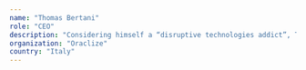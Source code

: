 ```yaml
---
name: "Thomas Bertani"
role: "CEO"
description: "Considering himself a “disruptive technologies addict”, Thomas Bertani is a blockchain entrepreneur and consultant with strong experience in the blockchain world.He’s been an active contributor to this sector since 2012 and he has started 3 companies in this space. In August 2013 he founded Bitboat, a pioneer Bitcoin marketplace. During the past 6 years Thomas has touched several aspects of this technology, from the design of bitcoin ASIC miners to the managing of companies listed on Cryptocurrency Exchanges (2014, 2017).In 2015 Thomas founded the IT security company Oraclize. Since then the company has achieved important goals, being internationally recognized as the main \"Oracle service\" on blockchain: in the past 3 years Oraclize has provided real-world data to blockchain applications operating in production with over half a Million transactions and 700+ projects dependent on it.Thomas is also Director of Eidoo, which focuses on simplifying the interaction between blockchain and the end user, offering a variety of services including a digital wallet and a decentralised exchange.As a result of his important contributions to the blockchain space, in 2018 Thomas was nominated by Forbes Italy as one of the top 5 young leaders operating in the financial sector."
organization: "Oraclize"
country: "Italy"
---
```

